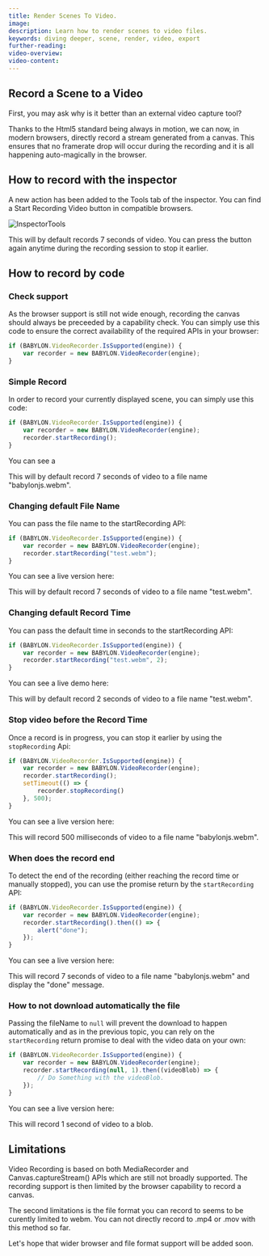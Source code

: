 ```yaml
---
title: Render Scenes To Video.
image: 
description: Learn how to render scenes to video files.
keywords: diving deeper, scene, render, video, export
further-reading:
video-overview:
video-content:
---
```


## Record a Scene to a Video

First, you may ask why is it better than an external video capture tool?

Thanks to the Html5 standard being always in motion, we can now, in modern browsers, directly record a stream generated from a canvas. This ensures that no framerate drop will occur during the recording and it is all happening auto-magically in the browser.

## How to record with the inspector 
A new action has been added to the Tools tab of the inspector. You can find a Start Recording Video button in compatible browsers.

![InspectorTools](/img/how_to/scene/inspectorVideoRecorder.png)

This will by default records 7 seconds of video. You can press the button again anytime during the recording session to stop it earlier.

## How to record by code

### Check support
As the browser support is still not wide enough, recording the canvas should always be preceeded by a capability check. You can simply use this code to ensure the correct availability of the required APIs in your browser:

```javascript
if (BABYLON.VideoRecorder.IsSupported(engine)) {
    var recorder = new BABYLON.VideoRecorder(engine);
}
```

### Simple Record
In order to record your currently displayed scene, you can simply use this code:

```javascript
if (BABYLON.VideoRecorder.IsSupported(engine)) {
    var recorder = new BABYLON.VideoRecorder(engine);
    recorder.startRecording();
}
```

You can see a <Playground id="#47H64G" title="Simple Video Recording Example" description="Simple example of recording a video of the current scene."/>

This will by default record 7 seconds of video to a file name "babylonjs.webm".

### Changing default File Name
You can pass the file name to the startRecording API:

```javascript
if (BABYLON.VideoRecorder.IsSupported(engine)) {
    var recorder = new BABYLON.VideoRecorder(engine);
    recorder.startRecording("test.webm");
}
```

You can see a live version here: <Playground id="#47H64G#1" title="Changing The Default Recorded Video Name" description="Simple example showing how to record a video of the current scene and change the default file name."/>

This will by default record 7 seconds of video to a file name "test.webm".

### Changing default Record Time
You can pass the default time in seconds to the startRecording API:

```javascript
if (BABYLON.VideoRecorder.IsSupported(engine)) {
    var recorder = new BABYLON.VideoRecorder(engine);
    recorder.startRecording("test.webm", 2);
}
```

You can see a live demo here: <Playground id="#47H64G#2" title="Chaning Default Record Time" description="Simple example showing how to change the default record time of recorded videos."/>

This will by default record 2 seconds of video to a file name "test.webm".

### Stop video before the Record Time
Once a record is in progress, you can stop it earlier by using the  `stopRecording` Api:

```javascript
if (BABYLON.VideoRecorder.IsSupported(engine)) {
    var recorder = new BABYLON.VideoRecorder(engine);
    recorder.startRecording();
    setTimeout(() => {
        recorder.stopRecording()
    }, 500);
}
```

You can see a live version here: <Playground id="#47H64G#3" title="Stopping Video Before Record Time" description="Simple example showing how to stop recording before the allotted time has completed."/>

This will record 500 milliseconds of video to a file name "babylonjs.webm".

### When does the record end
To detect the end of the recording (either reaching the record time or manually stopped), you can use the promise return by the `startRecording` API:

```javascript
if (BABYLON.VideoRecorder.IsSupported(engine)) {
    var recorder = new BABYLON.VideoRecorder(engine);
    recorder.startRecording().then(() => {
        alert("done");
    });
}
```

You can see a live version here: <Playground id="#47H64G#4" title="Detect Recording End" description="Simple example showing how to detect when a recording has ended."/>

This will record 7 seconds of video to a file name "babylonjs.webm" and display the "done" message.

### How to not download automatically the file
Passing the fileName to `null` will prevent the download to happen automatically and as in the previous topic, you can rely on the `startRecording` return promise to deal with the video data on your own:

```javascript
if (BABYLON.VideoRecorder.IsSupported(engine)) {
    var recorder = new BABYLON.VideoRecorder(engine);
    recorder.startRecording(null, 1).then((videoBlob) => {
        // Do Something with the videoBlob.
    });
}
```

You can see a live version here: <Playground id="#47H64G#5" title="Not Downloading The Recorded Video" description="Simple example showing how you can stop an automatic download of the recorded video."/>

This will record 1 second of video to a blob.

## Limitations
Video Recording is based on both MediaRecorder and Canvas.captureStream() APIs which are still not broadly supported. The recording support is then limited by the browser capability to record a canvas.

The second limitations is the file format you can record to seems to be curently limited to webm. You can not directly record to .mp4 or .mov with this method so far. 

Let's hope that wider browser and file format support will be added soon.